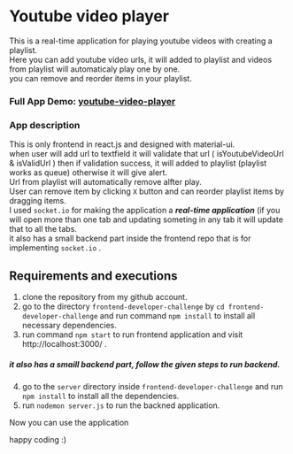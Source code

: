 # Youtube video player
This is a real-time application for playing youtube videos with creating a playlist. <br/>
Here you can add youtube video urls, it will added to playlist and videos from playlist will automaticaly play one by one.<br/>
you can remove and reorder items in your playlist. <br/>

### Full App Demo: <a href="http://13.126.28.110:8030/"> youtube-video-player </a>

### App description
This is only frontend in react.js and designed with material-ui. <br/>
when user will add url to textfield it will validate that url ( isYoutubeVideoUrl & isValidUrl ) then if validation success, it will added to playlist (playlist works as queue) otherwise it will give alert. <br/>
Url from playlist will automatically remove alfter play.<br/>
User can remove item by clicking `X` button and can reorder playlist items by dragging items. <br/>
I used `socket.io` for making the application a ***real-time application*** (if you will open more than one tab and updating someting in any tab it will update that to all the tabs.<br/>
it also has a small backend part inside the frontend repo that is for implementing `socket.io` . <br/>

## Requirements and executions
1. clone the repository from my github account. <br/>
2. go to the directory `frontend-developer-challenge` by `cd frontend-developer-challenge` and run command `npm install` to install all necessary dependencies. <br/>
3. run command `npm start` to run frontend application and visit http://localhost:3000/ .

##### it also has a smaill backend part, follow the given steps to run backend.
4. go to the `server` directory inside `frontend-developer-challenge` and run `npm install` to install all the dependencies. <br/>
5. run `nodemon server.js` to run the backned application.

Now you can use the application 

happy coding :)


